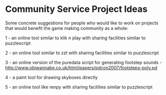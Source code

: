 <h1>Community Service Project Ideas</h1>

Some concrete suggestions for people who would like to work on projects that would benefit the game making community as a whole:

1 - an online tool similar to klik n play with sharing facilities similar to puzzlescript

2 - an online tool similar to zzt with sharing facilities similar to puzzlescript

3 - an online version of the puredata script for generating footstep sounds - http://www.obiwannabe.co.uk/html/papers/pdcon2007/footsteps-poly.pd

4 - a paint tool for drawing skyboxes directly

5 - an online tool like renpy with sharing facilities similar to puzzlescript
